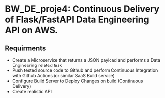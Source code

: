 # BW_DE_proje4: Continuous Delivery of Flask/FastAPI Data Engineering API on AWS.  

## Requirments
* Create a Microservice that returns a JSON payload and performs a Data Engineering related task
* Push tested source code to Github and perform Continuous Integration with Github Actions (or similar SaaS Build service)
* Configure Build Server to Deploy Changes on build (Continuous Delivery)
* Create realistic API